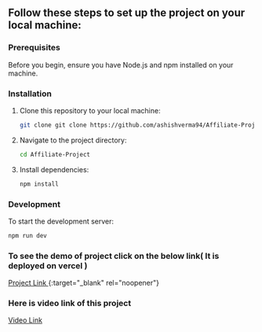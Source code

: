 
## Follow these steps to set up the project on your local machine:

### Prerequisites

Before you begin, ensure you have Node.js and npm installed on your machine.

### Installation

1. Clone this repository to your local machine:

    ```bash
    git clone git clone https://github.com/ashishverma94/Affiliate-Project.git
    ```

2. Navigate to the project directory:

    ```bash
    cd Affiliate-Project
    ```

3. Install dependencies:

    ```bash
    npm install
    ```

### Development

To start the development server:

```bash
npm run dev
```

### To see the demo of project click on the below link( It is deployed on vercel )

[Project Link ](https://affiliate-project.vercel.app/){:target="_blank" rel="noopener"}

### Here is video link of this project

[Video Link ](https://drive.google.com/file/d/1mzgrrmSTcHixkNMr4XkefS2v7gTu_zYj/view?usp=sharing)


